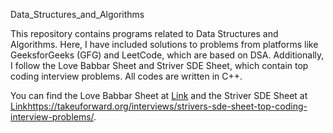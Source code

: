 Data_Structures_and_Algorithms

This repository contains programs related to Data Structures and Algorithms. Here, I have included solutions to problems from platforms like GeeksforGeeks (GFG) and LeetCode, which are based on DSA. Additionally, I follow the Love Babbar Sheet and Striver SDE Sheet, which contain top coding interview problems. All codes are written in C++.

You can find the Love Babbar Sheet at [Link](https://drive.google.com/file/d/1FMdN_OCfOI0iAeDlqswCiC2DZzD4nPsb/view) and the Striver SDE Sheet at [Link](https://takeuforward.org/interviews/strivers-sde-sheet-top-coding-interview-problems/)https://takeuforward.org/interviews/strivers-sde-sheet-top-coding-interview-problems/.

